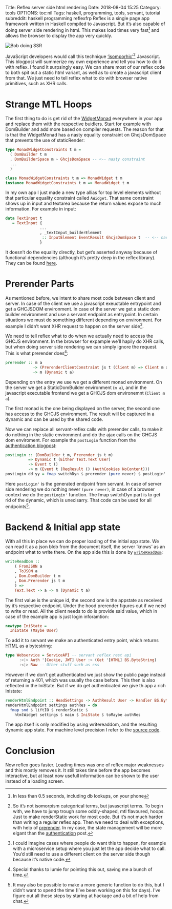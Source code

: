 Title: Reflex server side html rendering
Date: 2018-08-04 15:25
Category: tools
OPTIONS: toc:nil
Tags: haskell, programming, tools, servant, tutorial
subreddit: haskell programming reflexfrp
Reflex is a single page app framework written in Haskell compiled to Javascript.
But it’s also capable of doing server side rendering in html.
This makes load times very fast[^brag] and allows the browser to display the app very quickly. 

[^brag]: In less than 0.5 seconds, including db lookups, on your phone

![Bob doing SSR](/images/2019/bob-busy.jpeg)

JavaScript developers would call this technique [‘isomporhic’](https://medium.com/capital-one-tech/why-everyone-is-talking-about-isomorphic-universal-javascript-and-why-it-matters-38c07c87905)[^category]
Javascript.
This blogpost will summerize my own experience and tell you how to do it with reflex.
I found it surpsingly easy.
We can share most of our reflex code to both spit out a static html variant,
as well as to create a javascript client from that.
We just need to tell reflex what to do with browser native primitives,
such as XHR calls.

[^category]:So it’s not isomorpism categorical terms, but javascript terms.
To begin with,
we have to jump trough some oddly-shaped,
mtl flavoured, hoops[^hoops].
Just to make renderStatic work for most code.
But it’s not much harder than writing a regular reflex app.
Then we need to deal with exceptions,
with help of [prerender](https://hackage.haskell.org/package/reflex-dom-core-0.5/docs/Reflex-Dom-Prerender.html#v:prerender).
In my case, the state management will be more elgant than the
[authentication](https://jappieklooster.nl/authentication-in-reflex-servant.html) post.

[^hoops]: I figured out all this stuff on [stream](https://www.youtube.com/channel/UCQxmXSQEYyCeBC6urMWRPVw?view_as=subscriber)

# Strange MTL Hoops
The first thing to do is get rid of the
[WidgetMonad](https://hackage.haskell.org/package/reflex-dom-core-0.5/docs/src/Reflex.Dom.Old.html#MonadWidgetConstraints)
everywhere in your app and replace them with the respective buidlers.
Start for example with DomBuilder and add more based on compiler requests.
The reason for that is that the WidgetMonad has a nasty equality constraint
on GhcjsDomSpace that prevents the use of staticRender:

```haskell
type MonadWidgetConstraints t m =
  ( DomBuilder t m
  , DomBuilderSpace m ~ GhcjsDomSpace -- <-- nasty constraint
  ...
  )

class MonadWidgetConstraints t m => MonadWidget t m
instance MonadWidgetConstraints t m => MonadWidget t m
```

In my own app I just made a new type allias for top level elements without
that particular equality constraint called `AWidget`.
That same constraint shows up in input and textarea because the return
values expose to much information.
For example in input:

```haskell
data TextInput t
   = TextInput { 
               ... 
               , _textInput_builderElement 
                :: InputElement EventResult GhcjsDomSpace t  -- <-- nasty fundep
               }
```

It doesn’t do the equality directly,
but get’s asserted anyway because of functional dependencies
(although it’s pretty deep in the reflex library).
They can be found
[here](https://github.com/jappeace/bulmex/blob/master/bulmex/src/Reflex/Bulmex/Input/Polymorphic.hs#L26).

# Prerender Parts

As mentioned before,
we intent to share most code between client and server.
In case of the client we use a javascript exeuctable entrypoint and get a GHCJSDOM environment.
In case of the server we get a static dom builder environment and use a servant endpoint as entrypoint.
In certain situations we must do something different depending on environment.
For example I didn’t want XHR request to happen on the server side[^side].

[^side]: I could imagine cases where people do want this to happen,
	for example with a microservice setup where you just let the app decide what to call.
	You’d still need to use a different client on the server side though because it’s native code.

We need to tell reflex what to do when we actually need to access the GHCJS environment. In the browser for expample we’ll hapily do XHR calls,
but when doing server side rendering we can simply ignore the request.
This is what prerender does[^prerender]:

```haskell
prerender :: m a
            -> (PrerenderClientConstraint js t (Client m) => Client m a)
            -> m (Dynamic t a) 
```

Depending on the entry we use we get a different monad environment.
On the server we get a StaticDomBuilder environment (`m a`),
and in the javascript executable frontend we get a GHCJS dom environemnt
(`Client m a`).

The first monad is the one being displayed on the server,
the second one has access to the GHCJS environment.
The result will be captured in a dynamic and can be used by the shared code.

Now we can replace all servant-reflex calls with prerender calls,
to make it do nothing in the static environment and do the ajax calls on the GHCJS dom enviroment.
For example the `postLogin` function from the [authentication blogpost](https://jappieklooster.nl/authentication-in-reflex-servant.html):

```haskell
postLogin :: (DomBuilder t m, Prerender js t m)
          => Dynamic t (Either Text.Text User)
          -> Event t ()
          -> m (Event t (ReqResult () (AuthCookies NoContent)))
postLogin dd yy = fmap switchDyn $ prerender (pure never) $ postLogin' dd yy
```

Here `postLogin'` is the generated endpoint from servant.
In case of server side rendering we do nothing never `(pure never)`,
in case of a browser context we do the `postLogin'` function.
The fmap switchDyn part is to get rid of the dynamic, which is unecisarry.
That code can be used for all endpoints[^points].

[^points]: It may also be possible to make a more generic function to do this,
		but I didn’t want to spend the time
		(I’ve been working on this for days).
		I’ve figure out all these steps by staring at hackage and a bit of help from chat.


# Backend & Initial app state

With all this in place we can do proper loading of the initial app state.
We can read it as a json blob from the document itself, the server ‘knows’ as an endpoint what to write there.
On the app side this is done by [`writeReadDom`](https://github.com/jappeace/bulmex/blob/a4b1bf1550d1fbddbdd131c619fd012cb93f2f2d/bulmex/src/Reflex/Bulmex/Load.hs#L27):


```haskell
writeReadDom ::
    ( FromJSON a
    , ToJSON a
    , Dom.DomBuilder t m
    , Dom.Prerender js t m
    ) =>
    Text.Text -> a -> m (Dynamic t a)
```

The first value is the unique id,
the second one is the appstate as received by it’s respective endpoint.
Under the hood prerender figures out if we need to write or read.
All the client needs to do is provide said value,
which in case of the example app is just login inforamtion:

```haskell
newtype IniState =
  IniState (Maybe User)
```

To add it to servant we make an authenticated entry point, which returns
[HTML](http://hackage.haskell.org/package/servant-fiat-content-1.0.0/docs/Servant-HTML-Fiat.html)
as a bytestring:

```haskell
type Webservice = ServiceAPI -- servant reflex rest api
      :<|> Auth '[Cookie, JWT] User :> (Get '[HTML] BS.ByteString)
      :<|> Raw -- Other stuff such as css
```

However if we don’t get authenticated we just show the public page instead of returning a 401,
which was usually the case before.
This then is also reflected in the IniState.
But if we do get authenticated we give th app a rich Inistate:

```haskell
renderHtmlEndpoint :: HeadSettings -> AuthResult User -> Handler BS.ByteString
renderHtmlEndpoint settings authRes = do
  fmap snd $ liftIO $ renderStatic $
    htmlWidget settings $ main $ IniState $ toMaybe authRes
```
The app itself is only modified by using writereaddom,
and the resulting dynamic app state.
For machine level precision I refer to the [source code](https://github.com/jappeace/awesome-project-name).

# Conclusion
Now reflex goes faster.
Loading times was one of reflex major weaknesses and this mostly removes it.
It still takes time before the app becomes interactive,
but at least now usefull information can be shown to the user instead
of a loading screen.


[^prerender]: Special thanks to lumie for pointing this out, saving me a bunch of time.

